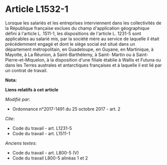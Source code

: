# Article L1532-1

Lorsque les salariés et les entreprises interviennent dans les collectivités de la République française exclues du champ
d'application géographique défini à l'article L. 1511-1, les dispositions de l'article L. 1231-5 sont applicables au salarié
mis, par la société mère au service de laquelle il était précédemment engagé et dont le siège social est situé dans un
département métropolitain, en Guadeloupe, en Guyane, en Martinique, à Mayotte, à La Réunion, à Saint-Barthélemy, à Saint-
Martin ou à Saint-Pierre-et-Miquelon, à la disposition d'une filiale établie à Wallis et Futuna ou dans les Terres australes
et antarctiques françaises et à laquelle il est lié par un contrat de travail.

**Nota:**



**Liens relatifs à cet article**

_Modifié par_:

  - Ordonnance n°2017-1491 du 25 octobre 2017 - art. 2

_Cite_:

  - Code du travail - art. L1231-5
  - Code du travail - art. L1511-1

_Anciens textes_:

  - Code du travail - art. L800-5 (V)
  - Code du travail L800-5 alinéas 1 et 2
